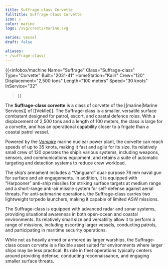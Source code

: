 ```yaml
---
title: Suffrage-class Corvette
fulltitle: Suffrage-class Corvette
icon: ⚓️
color: marine
logo: /svg/crests/marine.svg

series: vessel
draft: false

aliases:
- /suffrage-class/
---
```

{{<infobox/machine
	Name="Suffrage"
	Class="Suffrage-class"
	Type="Corvette"
	Built="2031-41"
	HomeStation="Kairi"
	Crew="120"
	Displacement="2,500 tons"
	Length="100 meters"
	Speed="30 knots"
	InService="32"
>}}

The **Suffrage-class corvette** is a class of corvette of the [[marine|Marine Services]] of [[Vekllei]]. The Suffrage-class is a smaller, versatile surface combatant designed for patrol, escort, and coastal defence roles. With a displacement of 2,500 tons and a length of 100 meters, the class is large for a corvette, and has an operational capability closer to a frigate than a coastal patrol vessel.

Powered by the [*Vampire*](/nmpr/) marine nuclear power plant, the corvette can reach speeds of up to 35 knots, making it fast and agile for its size. Its relatively small crew of 120 operates the ship’s various systems, including weapons, sensors, and communications equipment, and retains a suite of automatic targeting and detection systems to reduce crew workload.

The ship’s armament includes a “Vanguard” dual-purpose 76 mm naval gun for surface and air engagements. In addition, it is equipped with “Harpooner” anti-ship missiles for striking surface targets at medium range and a short-range anti-air missile system for self-defense against aerial threats. For anti-submarine operations, the Suffrage-class carries two lightweight torpedo launchers, making it capable of limited ASW missions.

The Suffrage-class is equipped with advanced radar and sonar systems, providing situational awareness in both open-ocean and coastal environments. Its relatively small size and versatility allow it to perform a range of missions, including escorting larger vessels, conducting patrols, and participating in maritime security operations.

While not as heavily armed or armored as larger warships, the Suffrage-class ocean corvette is a flexible asset suited for environments where larger ships may be less practical. Its role in fleet operations typically centers around providing defense, conducting reconnaissance, and engaging smaller surface threats.

